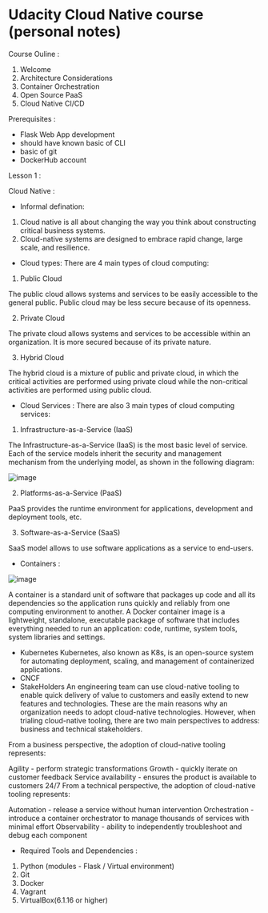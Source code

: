 # Udacity Cloud Native course (personal notes)

Course Ouline :
1. Welcome
2. Architecture Considerations
3. Container Orchestration
4. Open Source PaaS
5. Cloud Native CI/CD

Prerequisites :
* Flask Web App development
* should have known basic of CLI
* basic of git
* DockerHub account

Lesson 1 :

Cloud Native :

* Informal defination:
1. Cloud native is all about changing the way you think about constructing critical business systems.
2. Cloud-native systems are designed to embrace rapid change, large scale, and resilience.

* Cloud types:
There are 4 main types of cloud computing:

1. Public Cloud

The public cloud allows systems and services to be easily accessible to the general public. Public cloud may be less secure because of its openness.

 2. Private Cloud
 
The private cloud allows systems and services to be accessible within an organization. It is more secured because of its private nature.

 3. Hybrid Cloud
 
The hybrid cloud is a mixture of public and private cloud, in which the critical activities are performed using private cloud while the non-critical activities are performed using public cloud.

* Cloud Services :
There are also 3 main types of cloud computing services:

1. Infrastructure-as-a-Service (IaaS)

The Infrastructure-as-a-Service (IaaS) is the most basic level of service. Each of the service models inherit the security and management mechanism from the underlying model, as shown in the following diagram:

![image](https://user-images.githubusercontent.com/72031540/123563422-2c397880-d7d2-11eb-9fb8-a6cf2217032a.png)

2. Platforms-as-a-Service (PaaS)

PaaS provides the runtime environment for applications, development and deployment tools, etc.

3. Software-as-a-Service (SaaS)

SaaS model allows to use software applications as a service to end-users.

* Containers :

![image](https://user-images.githubusercontent.com/72031540/123563607-5475a700-d7d3-11eb-9b94-fcfefa7580f4.png)

A container is a standard unit of software that packages up code and all its dependencies so the application runs quickly and reliably from one computing environment to another. A Docker container image is a lightweight, standalone, executable package of software that includes everything needed to run an application: code, runtime, system tools, system libraries and settings.

* Kubernetes
Kubernetes, also known as K8s, is an open-source system for automating deployment, scaling, and management of containerized applications.
* CNCF
* StakeHolders
An engineering team can use cloud-native tooling to enable quick delivery of value to customers and easily extend to new features and technologies. These are the main reasons why an organization needs to adopt cloud-native technologies. However, when trialing cloud-native tooling, there are two main perspectives to address: business and technical stakeholders.

From a business perspective, the adoption of cloud-native tooling represents:

Agility - perform strategic transformations
Growth - quickly iterate on customer feedback
Service availability - ensures the product is available to customers 24/7
From a technical perspective, the adoption of cloud-native tooling represents:

Automation - release a service without human intervention
Orchestration - introduce a container orchestrator to manage thousands of services with minimal effort
Observability - ability to independently troubleshoot and debug each component



* Required Tools and Dependencies :
1. Python (modules - Flask / Virtual environment)
2. Git
3. Docker
4. Vagrant
5. VirtualBox(6.1.16 or higher)



